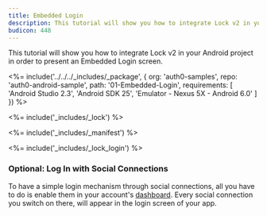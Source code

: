 ```yaml
---
title: Embedded Login
description: This tutorial will show you how to integrate Lock v2 in your Android project in order to present an Embedded Login screen.
budicon: 448
---
```


This tutorial will show you how to integrate Lock v2 in your Android project in order to present an Embedded Login screen.

<%= include('../../../_includes/_package', {
  org: 'auth0-samples',
  repo: 'auth0-android-sample',
  path: '01-Embedded-Login',
  requirements: [
    'Android Studio 2.3',
    'Android SDK 25',
    'Emulator - Nexus 5X - Android 6.0'
  ]
}) %>

<%= include('_includes/_lock') %>

<%= include('_includes/_manifest') %>

<%= include('_includes/_lock_login') %>

### Optional: Log In with Social Connections

To have a simple login mechanism through social connections, all you have to do is enable them in your account's [dashboard](${manage_url}/#/connections/social). Every social connection you switch on there, will appear in the login screen of your app.
